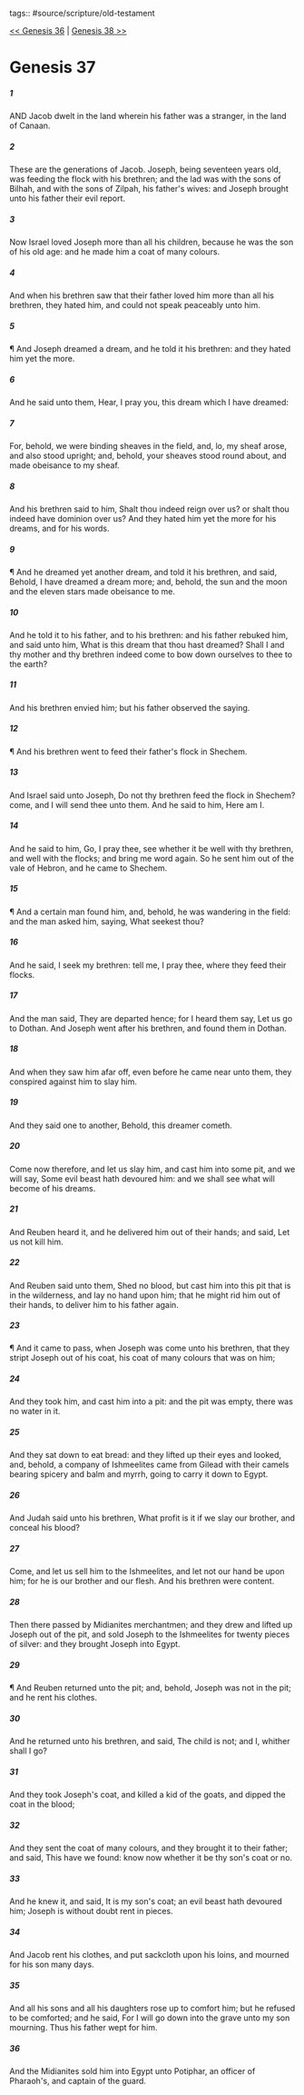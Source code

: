 tags:: #source/scripture/old-testament

[<< Genesis 36](source/scripture/old-testament/01_Genesis/Genesis_36.md) | [Genesis 38 >>](source/scripture/old-testament/01_Genesis/Genesis_38.md)

# Genesis 37

##### 1

AND Jacob dwelt in the land wherein his father was a stranger, in the land of Canaan.

##### 2

These are the generations of Jacob. Joseph, being seventeen years old, was feeding the flock with his brethren; and the lad was with the sons of Bilhah, and with the sons of Zilpah, his father's wives: and Joseph brought unto his father their evil report.

##### 3

Now Israel loved Joseph more than all his children, because he was the son of his old age: and he made him a coat of many colours.

##### 4

And when his brethren saw that their father loved him more than all his brethren, they hated him, and could not speak peaceably unto him.

##### 5

¶ And Joseph dreamed a dream, and he told it his brethren: and they hated him yet the more.

##### 6

And he said unto them, Hear, I pray you, this dream which I have dreamed:

##### 7

For, behold, we were binding sheaves in the field, and, lo, my sheaf arose, and also stood upright; and, behold, your sheaves stood round about, and made obeisance to my sheaf.

##### 8

And his brethren said to him, Shalt thou indeed reign over us? or shalt thou indeed have dominion over us? And they hated him yet the more for his dreams, and for his words.

##### 9

¶ And he dreamed yet another dream, and told it his brethren, and said, Behold, I have dreamed a dream more; and, behold, the sun and the moon and the eleven stars made obeisance to me.

##### 10

And he told it to his father, and to his brethren: and his father rebuked him, and said unto him, What is this dream that thou hast dreamed? Shall I and thy mother and thy brethren indeed come to bow down ourselves to thee to the earth?

##### 11

And his brethren envied him; but his father observed the saying.

##### 12

¶ And his brethren went to feed their father's flock in Shechem.

##### 13

And Israel said unto Joseph, Do not thy brethren feed the flock in Shechem? come, and I will send thee unto them. And he said to him, Here am I.

##### 14

And he said to him, Go, I pray thee, see whether it be well with thy brethren, and well with the flocks; and bring me word again. So he sent him out of the vale of Hebron, and he came to Shechem.

##### 15

¶ And a certain man found him, and, behold, he was wandering in the field: and the man asked him, saying, What seekest thou?

##### 16

And he said, I seek my brethren: tell me, I pray thee, where they feed their flocks.

##### 17

And the man said, They are departed hence; for I heard them say, Let us go to Dothan. And Joseph went after his brethren, and found them in Dothan.

##### 18

And when they saw him afar off, even before he came near unto them, they conspired against him to slay him.

##### 19

And they said one to another, Behold, this dreamer cometh.

##### 20

Come now therefore, and let us slay him, and cast him into some pit, and we will say, Some evil beast hath devoured him: and we shall see what will become of his dreams.

##### 21

And Reuben heard it, and he delivered him out of their hands; and said, Let us not kill him.

##### 22

And Reuben said unto them, Shed no blood, but cast him into this pit that is in the wilderness, and lay no hand upon him; that he might rid him out of their hands, to deliver him to his father again.

##### 23

¶ And it came to pass, when Joseph was come unto his brethren, that they stript Joseph out of his coat, his coat of many colours that was on him;

##### 24

And they took him, and cast him into a pit: and the pit was empty, there was no water in it.

##### 25

And they sat down to eat bread: and they lifted up their eyes and looked, and, behold, a company of Ishmeelites came from Gilead with their camels bearing spicery and balm and myrrh, going to carry it down to Egypt.

##### 26

And Judah said unto his brethren, What profit is it if we slay our brother, and conceal his blood?

##### 27

Come, and let us sell him to the Ishmeelites, and let not our hand be upon him; for he is our brother and our flesh. And his brethren were content.

##### 28

Then there passed by Midianites merchantmen; and they drew and lifted up Joseph out of the pit, and sold Joseph to the Ishmeelites for twenty pieces of silver: and they brought Joseph into Egypt.

##### 29

¶ And Reuben returned unto the pit; and, behold, Joseph was not in the pit; and he rent his clothes.

##### 30

And he returned unto his brethren, and said, The child is not; and I, whither shall I go?

##### 31

And they took Joseph's coat, and killed a kid of the goats, and dipped the coat in the blood;

##### 32

And they sent the coat of many colours, and they brought it to their father; and said, This have we found: know now whether it be thy son's coat or no.

##### 33

And he knew it, and said, It is my son's coat; an evil beast hath devoured him; Joseph is without doubt rent in pieces.

##### 34

And Jacob rent his clothes, and put sackcloth upon his loins, and mourned for his son many days.

##### 35

And all his sons and all his daughters rose up to comfort him; but he refused to be comforted; and he said, For I will go down into the grave unto my son mourning. Thus his father wept for him.

##### 36

And the Midianites sold him into Egypt unto Potiphar, an officer of Pharaoh's, and captain of the guard.
